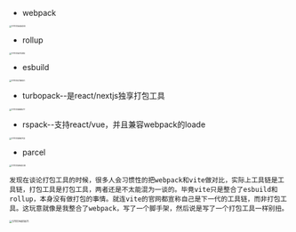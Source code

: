 - webpack

<img src="C:\Users\Administrator\AppData\Roaming\Typora\typora-user-images\1711174646490.png" alt="1711174646490" style="zoom: 25%;" />

- rollup

<img src="C:\Users\Administrator\AppData\Roaming\Typora\typora-user-images\1711174670382.png" alt="1711174670382" style="zoom: 25%;" />

- esbuild

<img src="C:\Users\Administrator\AppData\Roaming\Typora\typora-user-images\1711174738051.png" alt="1711174738051" style="zoom:25%;" />

- turbopack--是react/nextjs独享打包工具

<img src="C:\Users\Administrator\AppData\Roaming\Typora\typora-user-images\1711174868577.png" alt="1711174868577" style="zoom:25%;" />

- rspack--支持react/vue，并且兼容webpack的loade

<img src="C:\Users\Administrator\AppData\Roaming\Typora\typora-user-images\1711174896702.png" alt="1711174896702" style="zoom:25%;" />

- parcel

<img src="C:\Users\Administrator\AppData\Roaming\Typora\typora-user-images\1711174994008.png" alt="1711174994008" style="zoom:25%;" />



```
发现在谈论打包工具的时候，很多人会习惯性的把webpack和vite做对比，实际上工具链是工具链，打包工具是打包工具，两者还是不太能混为一谈的。毕竟vite只是整合了esbuild和rollup，本身没有做打包的事情。就连vite的官网都宣称自己是下一代的工具链，而非打包工具。这玩意就像是我整合了webpack，写了一个脚手架，然后说是写了一个打包工具一样别扭。
```

<img src="C:\Users\Administrator\AppData\Roaming\Typora\typora-user-images\1711174811871.png" alt="1711174811871" style="zoom:33%;" />